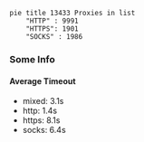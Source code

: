 
```mermaid
pie title 13433 Proxies in list
    "HTTP" : 9991
    "HTTPS": 1901
    "SOCKS" : 1986
```

### Some Info
#### Average Timeout

- mixed: 3.1s
- http: 1.4s
- https: 8.1s
- socks: 6.4s